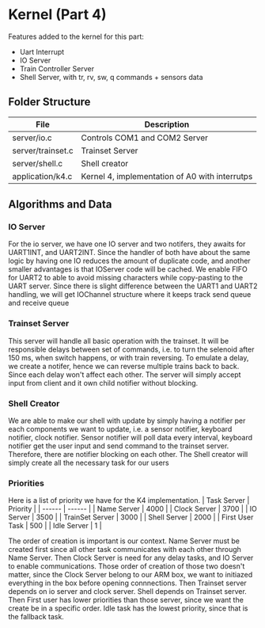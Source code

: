 # Kernel (Part 4)
Features added to the kernel for this part:
  - Uart Interrupt
  - IO Server
  - Train Controller Server
  - Shell Server, with tr, rv, sw, q commands + sensors data
  
## Folder Structure

| File | Description |
| ------ | ------ |
| server/io.c | Controls COM1 and COM2 Server |
| server/trainset.c | Trainset Server |
| server/shell.c | Shell creator  |
| application/k4.c | Kernel 4, implementation of A0 with interrutps |

## Algorithms and Data 

### IO Server

For the io server, we have one IO server and two notifers, they awaits for UART1INT, and UART2INT. Since the handler of both have about the same logic by having one IO reduces the amount of duplicate code, and another smaller advantages is that IOServer code will be cached. We enable FIFO for UART2 to able to avoid missing characters while copy-pasting to the UART server. Since there is slight difference between the UART1 and UART2 handling, we will get IOChannel structure where it keeps track send queue and receive queue

### Trainset Server
This server will handle all basic operation with the trainset. It will be responsible delays between set of commands, i.e. to turn the selenoid after 150 ms, when switch happens, or with train reversing. To emulate a delay,  we create a notifer, hence we can reverse multiple trains back to back. Since each delay won't affect each other. The server will simply accept input from client and it own child notifier without blocking.

### Shell Creator
We are able to make our shell with update by simply having a notifier per each components we want to update, i.e. a sensor notifier, keyboard notifier, clock notifier. Sensor notifier will poll data every interval, keyboard notifier get the user input and send command to the trainset server. Therefore, there are notifier blocking on each other. The Shell creator will simply create all the necessary task for our users

### Priorities
Here is a list of priority we have for the K4 implementation.
| Task Server | Priority |
| ------ | ------ |
| Name Server | 4000 |
| Clock Server | 3700 |
| IO Server | 3500 |
| TrainSet Server | 3000 |
| Shell Server | 2000 |
| First User Task | 500 |
| Idle Server | 1 |

The order of creation is important is our context. Name Server must be created first since all other task communicates with each other through Name Server. Then Clock Server is need for any delay tasks, and IO Server to enable communications. Those order of creation of those two doesn't matter, since the Clock Server belong to our ARM box, we want to initiazed everything in the box before opening connnections. Then Trainset server depends on io server and clock server. Shell depends on Trainset server. Then First user has lower priorities than those server, since we want the create be in a specific order. Idle task has the lowest priority, since that is the fallback task.